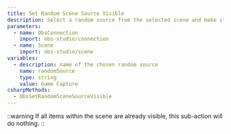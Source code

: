 ```yaml
---
title: Set Random Scene Source Visible
description: Select a random source from the selected scene and make it visible
parameters:
  - name: ObsConnection
    import: obs-studio/connection
  - name: Scene
    import: obs-studio/scene
variables:
  - description: name of the chosen random source
    name: randomSource
    type: string
    value: Game Capture
csharpMethods:
  - ObsSetRandomSceneSourceVisible
---
```


::warning
If all items within the scene are already visible, this sub-action will do nothing.
::
